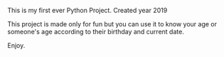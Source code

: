 This is my first ever Python Project.
Created year 2019

This project is made only for fun but you can use it to know your age
or someone's age according to their birthday and current date.

Enjoy.
